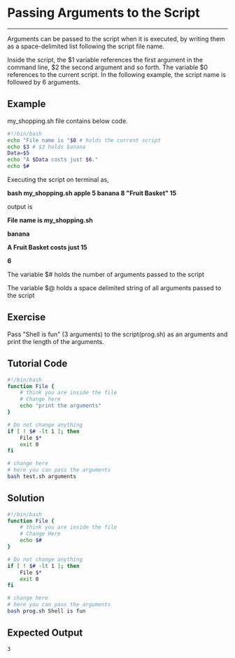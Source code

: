 # Passing Arguments to the Script

---

Arguments can be passed to the script when it is executed, by writing them as a space-delimited list following the script file name.

Inside the script, the $1 variable references the first argument in the command line, $2 the second argument and so forth. The variable $0 references to the current script. In the following example, the script name is followed by 6 arguments.

## Example

my_shopping.sh file contains below code.

```bash
#!/bin/bash
echo "File name is "$0 # holds the current script
echo $3 # $3 holds banana
Data=$5
echo "A $Data costs just $6."
echo $#
```

Executing the script on terminal as,

**bash my_shopping.sh apple 5 banana 8 "Fruit Basket" 15**

output is

**File name is my_shopping.sh**

**banana**

**A Fruit Basket costs just 15**

**6**

The variable $# holds the number of arguments passed to the script

The variable $@ holds a space delimited string of all arguments passed to the script

## Exercise

Pass "Shell is fun" (3 arguments) to the script(prog.sh) as an arguments and print the length of the arguments.

## Tutorial Code

```bash
#!/bin/bash
function File {
    # think you are inside the file
    # Change here
    echo "print the arguments"
}

# Do not change anything
if [ ! $# -lt 1 ]; then
    File $*
    exit 0
fi

# change here
# here you can pass the arguments
bash test.sh arguments
```

## Solution

```bash
#!/bin/bash
function File {
    # think you are inside the file
    # Change Here
    echo $#
}

# Do not change anything
if [ ! $# -lt 1 ]; then
    File $*
    exit 0
fi

# change here
# here you can pass the arguments
bash prog.sh Shell is fun
```

## Expected Output

```bash
3
```
